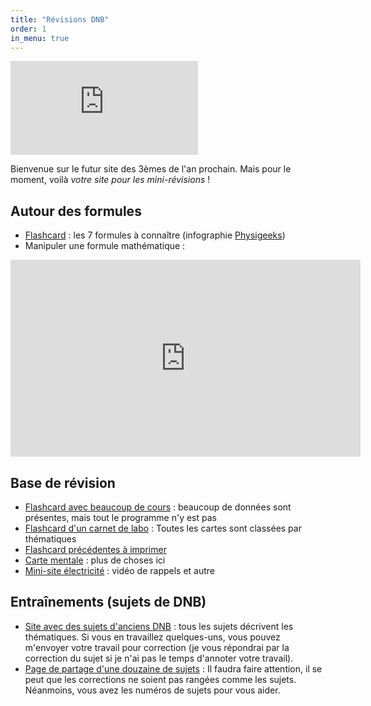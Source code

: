 ```yaml
---
title: "Révisions DNB"
order: 1
in_menu: true
---
```

![](https://zzz.zaclys.com/download.php?z=2&doc_id=7873111)

Bienvenue sur le futur site des 3èmes de l'an prochain. Mais pour le moment, voilà *votre site pour les mini-révisions* !

## Autour des formules
- [Flashcard](https://ladigitale.dev/digiflashcards/#/f/66603854d4cbd?q&r?vue=apprenant) : les 7 formules à connaître (infographie [Physigeeks](https://www.instagram.com/p/C7uNX4dsdkw/?img_index=1))
- Manipuler une formule mathématique :
<iframe width="560" height="315" src="https://www.youtube.com/embed/DKrnx2h30kE?si=NDQeiquawIvqI-oY" title="YouTube video player" frameborder="0" allow="accelerometer; autoplay; clipboard-write; encrypted-media; gyroscope; picture-in-picture; web-share" referrerpolicy="strict-origin-when-cross-origin" allowfullscreen></iframe>

## Base de révision
- [Flashcard avec beaucoup de cours](https://ladigitale.dev/digiflashcards/#/f/666030985efe2?vue=apprenant) : beaucoup de données sont présentes, mais tout le programme n'y est pas
- [Flashcard d'un carnet de labo](https://www.hatier-clic.fr/miniliens/mie/2019/9782401058996/flashcards_Carnet-labo_bases_2019/index.html) : Toutes les cartes sont classées par thématiques
- [Flashcard précédentes à imprimer](https://www.hatier-clic.fr/miniliens/mie/2019/9782401058996/carnet_PC2_flashcards_imprimables_College_2019.pdf)
- [Carte mentale](https://ladigitale.dev/digimindmap/#/m/6486d7529ff94) : plus de choses ici
- [Mini-site électricité](https://eyssette.forge.aeif.fr/markpage/#https://codimd.apps.education.fr/s/y4zFHZmUc#) : vidéo de rappels et autre

## Entraînements (sujets de DNB)
* [Site avec des sujets d'anciens DNB](https://www.pedagogie.ac-nantes.fr/physique-chimie/college/le-dnb-1244554.kjsp) : tous les sujets décrivent les thématiques. Si vous en travaillez quelques-uns, vous pouvez m'envoyer votre travail pour correction (je vous répondrai par la correction du sujet si je n'ai pas le temps d'annoter votre travail).
* [Page de partage d'une douzaine de sujets](https://nuage03.apps.education.fr/index.php/s/KfyrDwkmstwLL8y) : Il faudra faire attention, il se peut que les corrections ne soient pas rangées comme les sujets. Néanmoins, vous avez les numéros de sujets pour vous aider. 